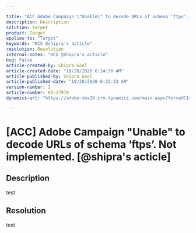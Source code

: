 ```yaml
---

title: "ACC Adobe Campaign \"Unable\" to decode URLs of schema ‘ftps’. Not implemented. @shipra's acticle"
description: Description
solution: Target
product: Target
applies-to: "Target"
keywords: "KCS @shipra's acticle"
resolution: Resolution
internal-notes: "KCS @shipra's acticle"
bug: False
article-created-by: Shipra Goel
article-created-date: "10/28/2020 6:24:38 AM"
article-published-by: Shipra Goel
article-published-date: "10/28/2020 6:25:33 AM"
version-number: 1
article-number: KA-17970
dynamics-url: "https://adobe-sbx20.crm.dynamics.com/main.aspx?forceUCI=1&pagetype=entityrecord&etn=knowledgearticle&id=707cb63a-e618-eb11-a813-000d3a19f370"

---
```


# [ACC] Adobe Campaign "Unable" to decode URLs of schema ‘ftps’. Not implemented. [@shipra's acticle]

## Description

test

## Resolution

test
